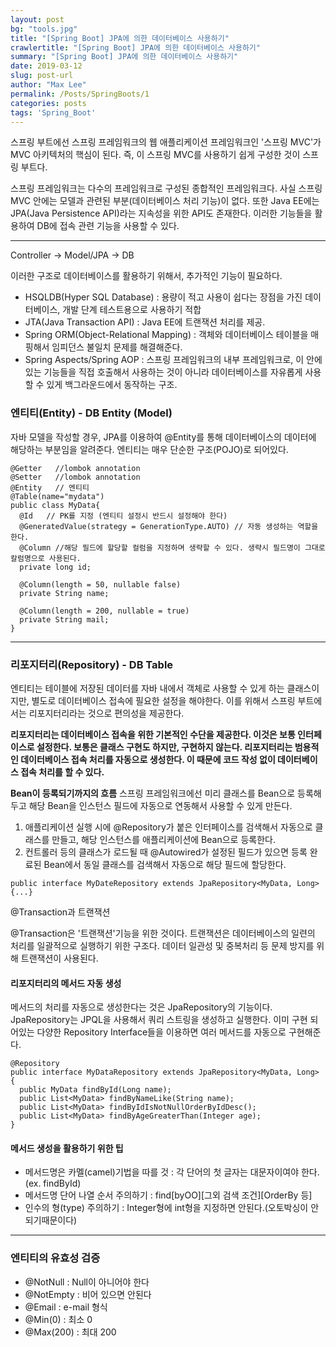```yaml
---
layout: post
bg: "tools.jpg"
title: "[Spring Boot] JPA에 의한 데이터베이스 사용하기"
crawlertitle: "[Spring Boot] JPA에 의한 데이터베이스 사용하기"
summary: "[Spring Boot] JPA에 의한 데이터베이스 사용하기"
date: 2019-03-12
slug: post-url
author: "Max Lee"
permalink: /Posts/SpringBoots/1
categories: posts
tags: 'Spring_Boot'
---
```


스프링 부트에선 스프링 프레임워크의 웹 애플리케이션 프레임워크인 '스프링 MVC'가 MVC 아키텍처의 핵심이 된다.
즉, 이 스프링 MVC를 사용하기 쉽게 구성한 것이 스프링 부트다. 

스프링 프레임워크는 다수의 프레임워크로 구성된 종합적인 프레임워크다. 사실 스프링 MVC 안에는 모델과 관련된 부분(데이터베이스 처리 기능)이 없다. 
또한 Java EE에는 JPA(Java Persistence API)라는 지속성을 위한 API도 존재한다. 
이러한 기능들을 활용하여 DB에 접속 관련 기능을 사용할 수 있다.

---
Controller -> Model/JPA -> DB

이러한 구조로 데이터베이스를 활용하기 위해서, 추가적인 기능이 필요하다. 
- HSQLDB(Hyper SQL Database) : 용량이 적고 사용이 쉽다는 장점을 가진 데이터베이스, 개발 단계 테스트용으로 사용하기 적합
- JTA(Java Transaction API) : Java EE에 트랜잭션 처리를 제공. 
- Spring ORM(Object-Relational Mapping) : 객체와 데이터베이스 테이블을 매핑해서 임피던스 불일치 문제를 해결해준다.
- Spring Aspects/Spring AOP : 스프링 프레임워크의 내부 프레임워크로, 이 안에 있는 기능들을 직접 호출해서 사용하는 것이 아니라 데이터베이스를 자유롭게
사용할 수 있게 백그라운드에서 동작하는 구조.

### 엔티티(Entity) - DB Entity (Model)
자바 모델을 작성할 경우, JPA를 이용하여 @Entity를 통해 데이터베이스의 데이터에 해당하는 부분임을 알려준다. 엔티티는 매우 단순한 구조(POJO)로 되어있다.

```
@Getter   //lombok annotation
@Setter   //lombok annotation
@Entity   // 엔티티
@Table(name="mydata")
public class MyData{
  @Id   // PK를 지정 (엔티티 설정시 반드시 설정해야 한다)
  @GeneratedValue(strategy = GenerationType.AUTO) // 자동 생성하는 역할을 한다.
  @Column //해당 필드에 할당할 컬럼을 지정하며 생략할 수 있다. 생략시 필드명이 그대로 칼럼명으로 사용된다.
  private long id;
  
  @Column(length = 50, nullable false)
  private String name;
  
  @Column(length = 200, nullable = true)
  private String mail;
}
```

---

### 리포지터리(Repository) - DB Table

엔티티는 테이블에 저장된 데이터를 자바 내에서 객체로 사용할 수 있게 하는 클래스이지만, 별도로 데이터베이스 접속에 필요한 설정을 해야한다.
이를 위해서 스프링 부트에서는 리포지터리라는 것으로 편의성을 제공한다.

**리포지터리는 데이터베이스 접속을 위한 기본적인 수단을 제공한다. 이것은 보통 인터페이스로 설정한다. 보통은 클래스 구현도 하지만, 구현하지 않는다. 
리포지터리는 범용적인 데이터베이스 접속 처리를 자동으로 생성한다. 이 때문에 코드 작성 없이 데이터베이스 접속 처리를 할 수 있다.**

**Bean이 등록되기까지의 흐름**
스프링 프레임워크에선 미리 클래스를 Bean으로 등록해두고 해당 Bean을 인스턴스 필드에 자동으로 연동해서 사용할 수 있게 만든다.
1. 애플리케이션 실행 시에 @Repository가 붙은 인터페이스를 검색해서 자동으로 클래스를 만들고, 해당 인스턴스를 애플리케이션에 Bean으로 등록한다.
2. 컨트롤러 등의 클래스가 로드될 때 @Autowired가 설정된 필드가 있으면 등록 완료된 Bean에서 동일 클래스를 검색해서 자동으로 해당 필드에 할당한다.

```
public interface MyDateRepository extends JpaRepository<MyData, Long> {...} 
```

@Transaction과 트랜잭션

@Transaction은 '트랜잭션'기능을 위한 것이다. 트랜잭션은 데이터베이스의 일련의 처리를 일괄적으로 실행하기 위한 구조다. 데이터 일관성 및 중복처리 등 문제 방지를 위해 트랜잭션이 사용된다. 

#### 리포지터리의 메서드 자동 생성

메서드의 처리를 자동으로 생성한다는 것은 JpaRepository의 기능이다. JpaRepository는 JPQL을 사용해서 쿼리 스트링을 생성하고 실행한다.
이미 구현 되어있는 다양한 Repository Interface들을 이용하면 여러 메서드를 자동으로 구현해준다. 

```
@Repository
public interface MyDataRepository extends JpaRepository<MyData, Long> {
  public MyData findById(Long name);
  public List<MyData> findByNameLike(String name);
  public List<MyData> findByIdIsNotNullOrderByIdDesc();
  public List<MyData> findByAgeGreaterThan(Integer age);
}
```

#### 메서드 생성을 활용하기 위한 팁
- 메서드명은 카멜(camel)기법을 따를 것 : 각 단어의 첫 글자는 대문자이여야 한다.(ex. findById)
- 메서드명 단어 나열 순서 주의하기 : find\[byOO]\[그외 검색 조건]\[OrderBy 등]
- 인수의 형(type) 주의하기 : Integer형에 int형을 지정하면 안된다.(오토박싱이 안되기때문이다)

---
### 엔티티의 유효성 검증
- @NotNull  : Null이 아니어야 한다 
- @NotEmpty : 비어 있으면 안된다
- @Email    : e-mail 형식
- @Min(0)   : 최소 0
- @Max(200) : 최대 200



